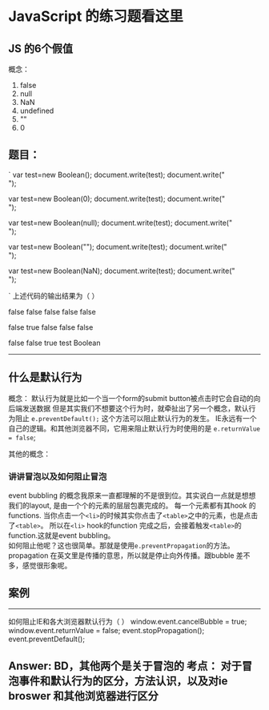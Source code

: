 # JavaScript 的练习题看这里

## JS 的6个假值
概念：
1. false 
2. null
3. NaN
4. undefined
5. ""
6. 0 

题目： 
---
`
var test=new Boolean();
document.write(test);
document.write("<br />");

var test=new Boolean(0);
document.write(test);
document.write("<br />");

var test=new Boolean(null);
document.write(test);
document.write("<br />");

var test=new Boolean("");
document.write(test);
document.write("<br />");

var test=new Boolean(NaN);
document.write(test);
document.write("<br />");

`
上述代码的输出结果为（      ）  

false false false false false  

false true false false false  

false false true test Boolean  

--- 

## 什么是默认行为
概念： 
默认行为就是比如一个当一个form的submit button被点击时它会自动的向后端发送数据
但是其实我们不想要这个行为时，就牵扯出了另一个概念，默认行为阻止
`e.preventDefault();`
这个方法可以阻止默认行为的发生。
IE永远有一个自己的逻辑。和其他浏览器不同，它用来阻止默认行为时使用的是 `e.returnValue = false`;

其他的概念：
### 讲讲冒泡以及如何阻止冒泡
event bubbling 的概念我原来一直都理解的不是很到位。其实说白一点就是想想我们的layout, 是由一个个的元素的层层包裹完成的。
每一个元素都有其hook 的functions. 当你点击一个`<li>`的时候其实你点击了`<table>`之中的元素，也是点击了`<table>`。 所以在`<li>` hook的function 完成之后，会接着触发`<table>`的function.这就是event bubbling。  
如何阻止他呢？这也很简单。那就是使用`e.preventPropagation`的方法。propagation 在英文里是传播的意思，所以就是停止向外传播。跟bubble 差不多，感觉很形象呢。

## 案例

--- 
如何阻止IE和各大浏览器默认行为（      ）
window.event.cancelBubble = true;
window.event.returnValue = false;
event.stopPropagation();
event.preventDefault();

Answer: BD，其他两个是关于冒泡的
考点： 对于冒泡事件和默认行为的区分，方法认识，以及对ie broswer 和其他浏览器进行区分
--- 


 



